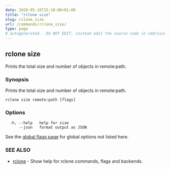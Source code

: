 ```yaml
---
date: 2020-05-16T15:10:08+01:00
title: "rclone size"
slug: rclone_size
url: /commands/rclone_size/
type: page
# autogenerated - DO NOT EDIT, instead edit the source code in cmd/size/ and as part of making a release run "make commanddocs"
---
```

## rclone size

Prints the total size and number of objects in remote:path.

### Synopsis

Prints the total size and number of objects in remote:path.

```
rclone size remote:path [flags]
```

### Options

```
  -h, --help   help for size
      --json   format output as JSON
```

See the [global flags page](/flags/) for global options not listed here.

### SEE ALSO

* [rclone](/commands/rclone/)	 - Show help for rclone commands, flags and backends.

